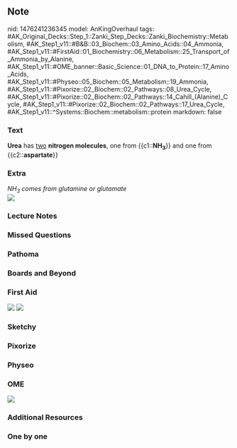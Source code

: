## Note
nid: 1476241236345
model: AnKingOverhaul
tags: #AK_Original_Decks::Step_1::Zanki_Step_Decks::Zanki_Biochemistry::Metabolism, #AK_Step1_v11::#B&B::03_Biochem::03_Amino_Acids::04_Ammonia, #AK_Step1_v11::#FirstAid::01_Biochemistry::06_Metabolism::25_Transport_of_Ammonia_by_Alanine, #AK_Step1_v11::#OME_banner::Basic_Science::01_DNA_to_Protein::17_Amino_Acids, #AK_Step1_v11::#Physeo::05_Biochem::05_Metabolism::19_Ammonia, #AK_Step1_v11::#Pixorize::02_Biochem::02_Pathways::08_Urea_Cycle, #AK_Step1_v11::#Pixorize::02_Biochem::02_Pathways::14_Cahill_(Alanine)_Cycle, #AK_Step1_v11::#Pixorize::02_Biochem::02_Pathways::17_Urea_Cycle, #AK_Step1_v11::^Systems::Biochem::metabolism::protein
markdown: false

### Text
<div>
  <b>Urea</b> has <u>two</u> <b>nitrogen molecules</b>, one from
  {{c1::<b>NH<sub>3</sub></b>}} and one from
  {{c2::<b>aspartate</b>}}
</div>

### Extra
<div>
  <i>NH<sub>3</sub> comes from glutamine or glutamate</i>
</div>
<div><img src="paste-609056427343995.jpg"></div>

### Lecture Notes


### Missed Questions


### Pathoma


### Boards and Beyond


### First Aid
<img src="tmprKyTak.png"> <img src="tmp5nlPaS.png">

### Sketchy


### Pixorize


### Physeo


### OME
<div class="ome-widget">
  <a href=
  "https://onlinemeded.org/spa/dna-to-protein/amino-acids/acquire?ref=anki">
  <img src="_OME_AnkiFlashcards_Lesson_1.png"></a>
</div>

### Additional Resources


### One by one

